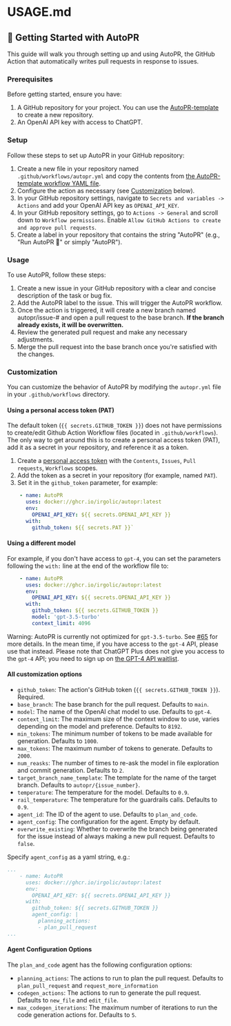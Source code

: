 # USAGE.md
## 🚀 Getting Started with AutoPR

This guide will walk you through setting up and using AutoPR, the GitHub Action that automatically writes pull requests in response to issues.

### Prerequisites

Before getting started, ensure you have:

1. A GitHub repository for your project. You can use the [AutoPR-template](https://github.com/irgolic/AutoPR-template/) to create a new repository.
2. An OpenAI API key with access to ChatGPT.

### Setup

Follow these steps to set up AutoPR in your GitHub repository:

1. Create a new file in your repository named `.github/workflows/autopr.yml` and copy the contents from [the AutoPR-template workflow YAML file](https://github.com/irgolic/AutoPR-template/blob/main/.github/workflows/autopr.yml).
2. Configure the action as necessary (see [Customization](#customization) below).
3. In your GitHub repository settings, navigate to `Secrets and variables -> Actions` and add your OpenAI API key as `OPENAI_API_KEY`.
4. In your GitHub repository settings, go to `Actions -> General` and scroll down to `Workflow permissions`. Enable `Allow GitHub Actions to create and approve pull requests`.
5. Create a label in your repository that contains the string "AutoPR" (e.g., "Run AutoPR 🚀" or simply "AutoPR").

### Usage

To use AutoPR, follow these steps:

1. Create a new issue in your GitHub repository with a clear and concise description of the task or bug fix.
2. Add the AutoPR label to the issue. This will trigger the AutoPR workflow.
3. Once the action is triggered, it will create a new branch named autopr/issue-# and open a pull request to the base branch. **If the branch already exists, it will be overwritten.**
4. Review the generated pull request and make any necessary adjustments.
5. Merge the pull request into the base branch once you're satisfied with the changes.

### Customization

You can customize the behavior of AutoPR by modifying the `autopr.yml` file in your `.github/workflows` directory. 

#### Using a personal access token (PAT)

The default token (`{{ secrets.GITHUB_TOKEN }}`) does not have permissions to create/edit Github Action Workflow files (located in `.github/workflows`).
The only way to get around this is to create a personal access token (PAT), add it as a secret in your repository, and reference it as a token.

1. Create a [personal access token](https://github.com/settings/tokens?type=beta) with the `Contents`, `Issues`, `Pull requests`, `Workflows` scopes.
2. Add the token as a secret in your repository (for example, named `PAT`).
3. Set it in the `github_token` parameter, for example: 

```yaml
    - name: AutoPR
      uses: docker://ghcr.io/irgolic/autopr:latest
      env:
        OPENAI_API_KEY: ${{ secrets.OPENAI_API_KEY }}
      with:
        github_token: ${{ secrets.PAT }}`
```

#### Using a different model

For example, if you don't have access to `gpt-4`, you can set the parameters following the `with:` line at the end of the workflow file to:

```yaml
    - name: AutoPR
      uses: docker://ghcr.io/irgolic/autopr:latest
      env:
        OPENAI_API_KEY: ${{ secrets.OPENAI_API_KEY }}
      with:
        github_token: ${{ secrets.GITHUB_TOKEN }}
        model: 'gpt-3.5-turbo'
        context_limit: 4096
```

Warning: AutoPR is currently not optimized for `gpt-3.5-turbo`.
See [#65](https://github.com/irgolic/AutoPR/issues/65) for more details.
In the mean time, if you have access to the `gpt-4` API, please use that instead.
Please note that ChatGPT Plus does not give you access to the `gpt-4` API; 
you need to sign up on [the GPT-4 API waitlist](https://openai.com/waitlist/gpt-4-api). 

#### All customization options

- `github_token`: The action's GitHub token (`{{ secrets.GITHUB_TOKEN }}`). Required.
- `base_branch`: The base branch for the pull request. Defaults to `main`.
- `model`: The name of the OpenAI chat model to use. Defaults to `gpt-4`.
- `context_limit`: The maximum size of the context window to use, varies depending on the model and preference. Defaults to `8192`.
- `min_tokens`: The minimum number of tokens to be made available for generation. Defaults to `1000`.
- `max_tokens`: The maximum number of tokens to generate. Defaults to `2000`.
- `num_reasks`: The number of times to re-ask the model in file exploration and commit generation. Defaults to `2`.
- `target_branch_name_template`: The template for the name of the target branch. Defaults to `autopr/{issue_number}`.
- `temperature`: The temperature for the model. Defaults to `0.9`.
- `rail_temperature`: The temperature for the guardrails calls. Defaults to `0.9`.
- `agent_id`: The ID of the agent to use. Defaults to `plan_and_code`.
- `agent_config`: The configuration for the agent. Empty by default.
- `overwrite_existing`: Whether to overwrite the branch being generated for the issue instead of always making a new pull request. Defaults to `false`.

Specify `agent_config` as a yaml string, e.g.:

```yaml
...
    - name: AutoPR
      uses: docker://ghcr.io/irgolic/autopr:latest
      env:
        OPENAI_API_KEY: ${{ secrets.OPENAI_API_KEY }}
      with:
        github_token: ${{ secrets.GITHUB_TOKEN }}
        agent_config: |
          planning_actions: 
          - plan_pull_request
...
```

#### Agent Configuration Options

The `plan_and_code` agent has the following configuration options:

- `planning_actions`: The actions to run to plan the pull request. Defaults to `plan_pull_request` and `request_more_information`
- `codegen_actions`: The actions to run to generate the pull request. Defaults to `new_file` and `edit_file`.
- `max_codegen_iterations`: The maximum number of iterations to run the code generation actions for. Defaults to `5`.
